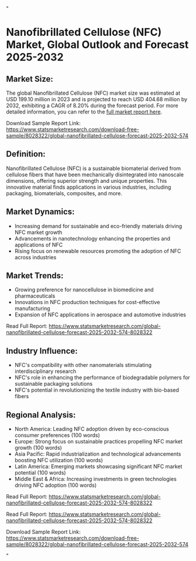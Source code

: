 "<!DOCTYPE html>
<html>
<head>
<title>Nanofibrillated Cellulose (NFC) Market, Global Outlook and Forecast 2025-2032</title>
</head>
<body>

<h1>Nanofibrillated Cellulose (NFC) Market, Global Outlook and Forecast 2025-2032</h1>

<h2>Market Size:</h2>
<p>The global Nanofibrillated Cellulose (NFC) market size was estimated at USD 199.10 million in 2023 and is projected to reach USD 404.68 million by 2032, exhibiting a CAGR of 8.20% during the forecast period. For more detailed information, you can refer to the <a href='https://www.statsmarketresearch.com/global-nanofibrillated-cellulose-forecast-2025-2032-574-8028322'>full market report here</a>.</p>
<p>Download Sample Report Link: <a href='https://www.statsmarketresearch.com/download-free-sample/8028322/global-nanofibrillated-cellulose-forecast-2025-2032-574'>https://www.statsmarketresearch.com/download-free-sample/8028322/global-nanofibrillated-cellulose-forecast-2025-2032-574</a></p>

<h2>Definition:</h2>
<p>Nanofibrillated Cellulose (NFC) is a sustainable biomaterial derived from cellulose fibers that have been mechanically disintegrated into nanoscale dimensions, offering superior strength and unique properties. This innovative material finds applications in various industries, including packaging, biomaterials, composites, and more.</p>

<h2>Market Dynamics:</h2>
<ul>
<li>Increasing demand for sustainable and eco-friendly materials driving NFC market growth</li>
<li>Advancements in nanotechnology enhancing the properties and applications of NFC</li>
<li>Rising focus on renewable resources promoting the adoption of NFC across industries</li>
</ul>

<h2>Market Trends:</h2>
<ul>
<li>Growing preference for nanocellulose in biomedicine and pharmaceuticals</li>
<li>Innovations in NFC production techniques for cost-effective manufacturing</li>
<li>Expansion of NFC applications in aerospace and automotive industries</li>
</ul>
<p>Read Full Report: <a href='https://www.statsmarketresearch.com/global-nanofibrillated-cellulose-forecast-2025-2032-574-8028322'>https://www.statsmarketresearch.com/global-nanofibrillated-cellulose-forecast-2025-2032-574-8028322</a></p>

<h2>Industry Influence:</h2>
<ul>
<li>NFC's compatibility with other nanomaterials stimulating interdisciplinary research</li>
<li>NFC's role in enhancing the performance of biodegradable polymers for sustainable packaging solutions</li>
<li>NFC's potential in revolutionizing the textile industry with bio-based fibers</li>
</ul>

<h2>Regional Analysis:</h2>
<ul>
<li>North America: Leading NFC adoption driven by eco-conscious consumer preferences (100 words)</li>
<li>Europe: Strong focus on sustainable practices propelling NFC market growth (100 words)</li>
<li>Asia Pacific: Rapid industrialization and technological advancements boosting NFC utilization (100 words)</li>
<li>Latin America: Emerging markets showcasing significant NFC market potential (100 words)</li>
<li>Middle East & Africa: Increasing investments in green technologies driving NFC adoption (100 words)</li>
</ul>
<p>Read Full Report: <a href='https://www.statsmarketresearch.com/global-nanofibrillated-cellulose-forecast-2025-2032-574-8028322'>https://www.statsmarketresearch.com/global-nanofibrillated-cellulose-forecast-2025-2032-574-8028322</a></p>

<p>Read Full Report: <a href='https://www.statsmarketresearch.com/global-nanofibrillated-cellulose-forecast-2025-2032-574-8028322'>https://www.statsmarketresearch.com/global-nanofibrillated-cellulose-forecast-2025-2032-574-8028322</a></p>
<p>Download Sample Report Link: <a href='https://www.statsmarketresearch.com/download-free-sample/8028322/global-nanofibrillated-cellulose-forecast-2025-2032-574'>https://www.statsmarketresearch.com/download-free-sample/8028322/global-nanofibrillated-cellulose-forecast-2025-2032-574</a></p>

</body>
</html>"
